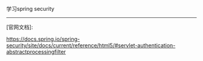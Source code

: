 学习spring security  

---

[官网文档]:



https://docs.spring.io/spring-security/site/docs/current/reference/html5/#servlet-authentication-abstractprocessingfilter



